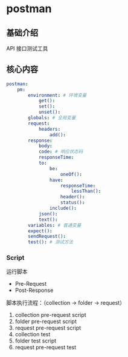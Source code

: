 # postman


## 基础介绍

API 接口测试工具


## 核心内容
```yaml
postman:
    pm:
        environment: # 环境变量
            get():
            set():
            unset():
        globals: # 全局变量
        request:
            headers:
                add():
        response:
            body:
            code: # 响应状态码
            responseTime:
            to:
                be:
                    oneOf():
                have:
                    responseTime:
                        lessThan():
                    header():
                    status():
                include():
            json():
            text():
        variables: # 普通变量
        expect():
        sendRequest():
        test(): # 测试方法
```



### Script

运行脚本
- Pre-Request
- Post-Response

脚本执行流程：（collection -> folder -> request）
1. collection pre-request script
2. folder pre-request script
3. request pre-request script
4. collection test
5. folder test script
6. request pre-request test
